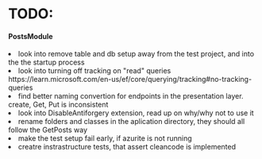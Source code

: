 <h1>TODO:</h1>

<h4>
  PostsModule
</h4>
<p>
  <li>
    look into remove table and db setup away from the test project, and into the the startup process
  </li>
  <li>
    look into turning off tracking on "read" queries https://learn.microsoft.com/en-us/ef/core/querying/tracking#no-tracking-queries    
  </li>
  <li>
    find better naming convertion for endpoints in the presentation layer. create, Get, Put is inconsistent    
  </li>
  <li>
    look into DisableAntiforgery extension, read up on why/why not to use it    
  </li>
  <li> rename folders and classes in the aplication directory, they should all follow the GetPosts way</li>
  <li>
    make the test setup fail early, if azurite is not running
  </li>
  <li>
    creatre instrastructure tests, that assert cleancode is implemented
  </li>
</p>
